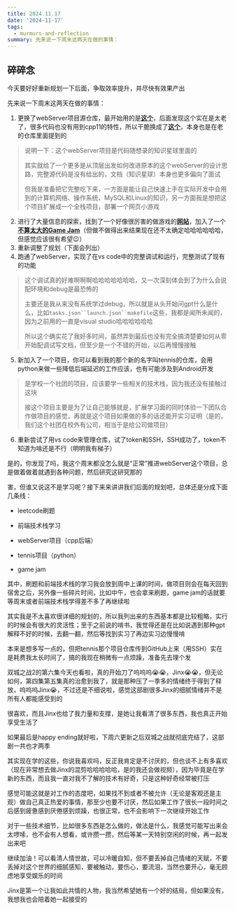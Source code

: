 ```yaml
---
title: 2024.11.17
date: '2024-11-17'
tags:
  - murmurs-and-reflection
summary: 先来说一下周末这两天在做的事情：
---
```

## 碎碎念
今天要好好重新规划一下后面，争取效率提升，并尽快有效果产出

先来说一下周末这两天在做的事情：

1. 更换了webServer项目源仓库，最开始用的是[**这个**](https://github.com/qinguoyi/TinyWebServer)，后面发现这个实在是太老了，很多代码也没有用到cpp11的特性，所以干脆换成了[**这个**](https://github.com/markparticle/WebServer)，本身也是在老的仓库里面提到的
>说明一下：这个webServer项目是代码随想录的知识星球里面的
>
>其实就给了一个更多是从顶层出发如何改进原本的这个webServer的设计思路，完整源代码是没有给出的，文档（知识星球）本身也更多偏向了面试
>
>但我是准备把它完整吃下来，一方面是能让自己快速上手在实际开发中会用到的计算机网络、操作系统、MySQL和Linux的知识，另一方面我是想把这个项目扩展成一个全栈项目，部署一个网页小游戏
2. 进行了大量信息的探索，找到了一个好像很厉害的做游戏的[**网站**](https://itch.io/)，加入了一个[**不算太大的Game Jam**](https://itch.io/jam/littlejs-game-jam)（但做不做得出来结果现在还不太确定哈哈哈哈哈哈，但感觉应该很有希望😉）
3. 重新调整了规划（下面会列出）
4. 跑通了webServer，实现了在vs code中的完整调试和运行，完整测试了现有的功能
>这个调试真的好难啊啊啊哈哈哈哈哈哈哈，又一次深刻体会到了为什么会说配环境和debug是最恐怖的
>
>主要还是我从来没有系统学过debug，所以就是从头开始问gpt什么是什么，比如`tasks.json``launch.json``makefile`这些，我都是闻所未闻的，因为之前用的一直是visual studio哈哈哈哈哈哈
>
>所以这个确实花了我好多时间，虽然弄到最后也没有完全搞清楚要如何从零开始配调试写文档，但至少是一个不错的开始，以后再慢慢接触
5. 新加入了一个项目，你可以看到我的那个新的名字叫tennis的仓库，会用python来做一些降低后端延迟的工作应该，也有可能涉及到Android开发
>是学校一个社团的项目，应该要学一些相关的技术栈，因为我还没有接触过这块
>
>接这个项目主要是为了让自己能够就是，扩展学习面的同时体验一下团队合作做项目的感觉，再就是这个项目如果做的多的话还能开实习证明（是的，我们这个社团在校外有公司，相当于是给公司做项目）
6. 重新尝试了用vs code来管理仓库，试了token和SSH，SSH成功了，token不知道为啥还是不行（明明我有梯子）

是的，你发现了吗，我这个周末都没怎么就是“正常”推进webServer这个项目，总是做着做着就遇到各种问题，然后研究这研究那的

害，但谁又说这不是学习呢？接下来来讲讲我们后面的规划吧，总体还是分成下面几条线：

* leetcode刷题

* 前端技术栈学习

* webServer项目（cpp后端）

* tennis项目（python）

* game jam

其中，刷题和前端技术栈的学习我会放到周中上课的时间，做项目则会在每天回到宿舍之后，另外像一些碎片时间，比如中午，也会拿来刷题，game jam的话就要等周末或者前端技术栈学得差不多了再继续啦

其实我是不太喜欢很详细的规划的，所以我列出来的东西基本都是比较粗略，实行的时候会有很大的灵活性；至于之前说的啃书，我觉得还是在比如说遇到那种gpt解释不好的时候，去翻一翻，然后等找到实习了再边实习边慢慢啃

本来是想多写一点的，但把tennis那个项目仓库传到GitHub上来（用SSH）实在是耗费我太长时间了，搞的我现在稍微有一点烦躁，准备先去理个发

双城之战2的第六集今天也看啦，真的开始刀了呜呜呜😭😭，Jinx😭😭，但无论如何，第四集第五集真的治愈到我了，就是那种压了一季多的情绪终于得到了释放，呜呜呜Jinx😭，不过还是不细说啦，感觉这部剧很多Jinx的细腻情绪并不是所有人都能感受到的

很喜欢，而且Jinx也给了我力量和支撑，是她让我看清了很多东西，我也真正开始享受生活了

如果最后是happy ending就好啦，下周六更新之后双城之战就彻底完结了，这部剧一共也才两季

其实现在学的这些，你说我喜欢吗，反正我肯定是不讨厌的，但也谈不上有多喜欢（现在非常想去做Jinx的混剪哈哈哈哈哈，是的我还会做视频），因为毕竟是在学新的东西，而且我一直对我不了解的技术有好奇，只是这种好奇经常被打压

感觉可能这就是对工作的态度吧，如果找不到或者不被允许（无论是客观还是主观）做自己真正热爱的事情，那至少也要不讨厌，然后如果工作了很长一段时间之后感到疲惫感到厌倦感到烦躁，也很正常，也不会影响下一次继续开始工作

对于一些技术细节，比如很多东西是怎么做的，做法是什么，我感觉可能写出来会太啰嗦，也不会有人想看，或许攒一攒，然后等某一天特别空闲的时候，再一起发出来吧

继续加油！可以看清人情世故，可以冷暖自知，但不要丢掉自己情绪的天赋，不要丢掉对这个世界的细腻感知，要被触动，要伤心，要流泪，当然也要开心，毫无顾虑地享受娱乐的时间

Jinx是第一个让我如此共情的人物，我当然希望她有一个好的结局，但如果没有，我想我也会陪着她一起接受的

